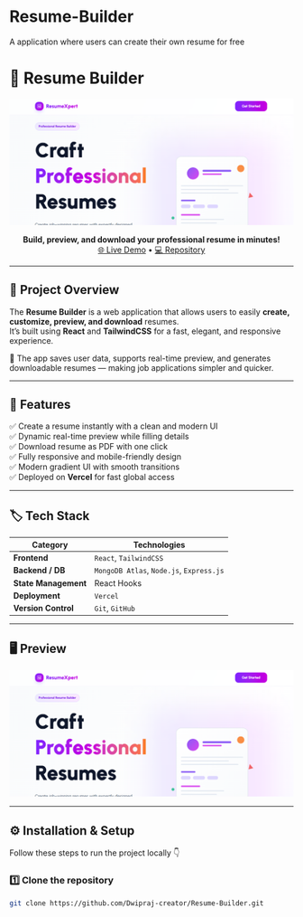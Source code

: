 # Resume-Builder
A application where users can create their own resume for free
# 🧾 Resume Builder

<p align="center">
  <img src="https://raw.githubusercontent.com/Dwipraj-creator/dwipraj-gihub/main/Screenshot%202025-10-25%20152603.png" alt="Resume Builder Banner" width="800" />
</p>

<p align="center">
  <strong>Build, preview, and download your professional resume in minutes!</strong><br>
  <a href="https://resume-builder-h217.vercel.app/" target="_blank">🌐 Live Demo</a> •
  <a href="https://github.com/Dwipraj-creator/Resume-Builder" target="_blank">💻 Repository</a>
</p>

---

## 🚀 Project Overview
The **Resume Builder** is a web application that allows users to easily **create, customize, preview, and download** resumes.  
It’s built using **React** and **TailwindCSS** for a fast, elegant, and responsive experience.  

🧠 The app saves user data, supports real-time preview, and generates downloadable resumes — making job applications simpler and quicker.

---

## 🎯 Features

✅ Create a resume instantly with a clean and modern UI  
✅ Dynamic real-time preview while filling details  
✅ Download resume as PDF with one click  
✅ Fully responsive and mobile-friendly design  
✅ Modern gradient UI with smooth transitions  
✅ Deployed on **Vercel** for fast global access  

---

## 🏷️ Tech Stack

| Category | Technologies |
|-----------|--------------|
| **Frontend** | `React`, `TailwindCSS` |
| **Backend / DB** | `MongoDB Atlas`, `Node.js`, `Express.js` |
| **State Management** | React Hooks |
| **Deployment** | `Vercel` |
| **Version Control** | `Git`, `GitHub` |

---

## 🖥️ Preview

<p align="center">
  <a href="https://resume-builder-h217.vercel.app/">
    <img src="https://raw.githubusercontent.com/Dwipraj-creator/dwipraj-gihub/main/Screenshot%202025-10-25%20152603.png" alt="Resume Builder Screenshot" width="700">
  </a>
</p>

---

## ⚙️ Installation & Setup

Follow these steps to run the project locally 👇

### 1️⃣ Clone the repository
```bash
git clone https://github.com/Dwipraj-creator/Resume-Builder.git
